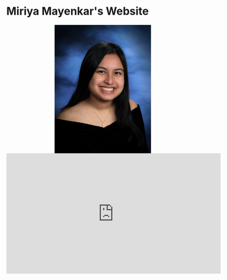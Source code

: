 # Miriya Mayenkar's Website
 <img src="./IMG_1013 3.JPG" style="width:50%; margin:auto; display:block">
<iframe width="560" height="315" src="https://www.youtube.com/embed/js1CtxSY38I" title="YouTube video player" frameborder="0" allow="accelerometer; autoplay; clipboard-write; encrypted-media; gyroscope; picture-in-picture; web-share" allowfullscreen></iframe>
